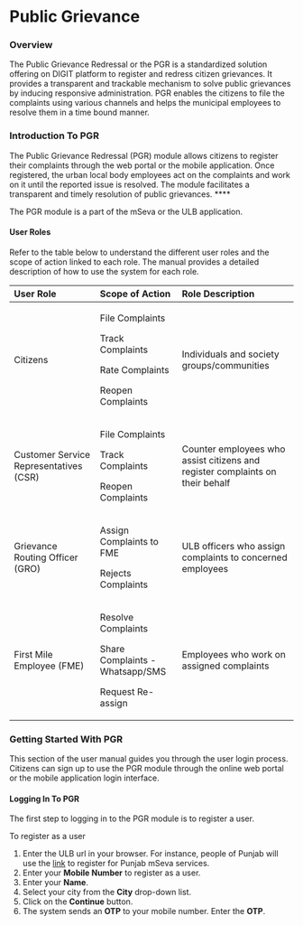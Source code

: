 # Public Grievance

### **Overview**

The Public Grievance Redressal or the PGR  is a standardized solution offering on DIGIT platform to register and redress citizen grievances. It provides a transparent and trackable mechanism to solve public grievances by inducing responsive administration. PGR enables the citizens to file the complaints using various channels and helps the municipal employees to resolve them in a time bound manner.

### **Introduction To PGR**

The Public Grievance Redressal \(PGR\) module allows citizens to register their complaints through the web portal or the mobile application. Once registered, the urban local body employees act on the complaints and work on it until the reported issue is resolved. The module facilitates a transparent and timely resolution of public grievances. **** 

The PGR module is a part of the mSeva or the ULB application. 

#### User Roles

Refer to the table below to understand the different user roles and the scope of action linked to each role. The manual provides a detailed description of how to use the system for each role.

<table>
  <thead>
    <tr>
      <th style="text-align:left">User Role</th>
      <th style="text-align:left">Scope of Action</th>
      <th style="text-align:left">Role Description</th>
    </tr>
  </thead>
  <tbody>
    <tr>
      <td style="text-align:left">Citizens</td>
      <td style="text-align:left">
        <p>File Complaints</p>
        <p>Track Complaints</p>
        <p>Rate Complaints</p>
        <p>Reopen Complaints
          <br />
        </p>
      </td>
      <td style="text-align:left">Individuals and society groups/communities</td>
    </tr>
    <tr>
      <td style="text-align:left">Customer Service Representatives (CSR)</td>
      <td style="text-align:left">
        <p>File Complaints</p>
        <p>Track Complaints</p>
        <p>Reopen Complaints
          <br />
        </p>
      </td>
      <td style="text-align:left">Counter employees who assist citizens and register complaints on their
        behalf</td>
    </tr>
    <tr>
      <td style="text-align:left">Grievance Routing Officer (GRO)</td>
      <td style="text-align:left">
        <p>Assign Complaints to FME</p>
        <p>Rejects Complaints
          <br />
        </p>
      </td>
      <td style="text-align:left">ULB officers who assign complaints to concerned employees</td>
    </tr>
    <tr>
      <td style="text-align:left">First Mile Employee (FME)</td>
      <td style="text-align:left">
        <p>Resolve Complaints</p>
        <p>Share Complaints - Whatsapp/SMS</p>
        <p>Request Re-assign
          <br />
        </p>
      </td>
      <td style="text-align:left">Employees who work on assigned complaints</td>
    </tr>
  </tbody>
</table>

### Getting Started With PGR

This section of the user manual guides you through the user login process. Citizens can sign up to use the PGR module through the online web portal or the mobile application login interface.   


#### Logging In To PGR

The first step to logging in to the PGR module is to register a user.

To register as a user 

1. Enter the ULB url in your browser. For instance, people of Punjab will use the [link](https://mseva.lgpunjab.gov.in/citizen/user/register%20) to register for Punjab mSeva services.
2. Enter your **Mobile Number** to register as a user.
3. Enter your **Name**.
4. Select your city from the **City** drop-down list.
5. Click on the **Continue** button. 
6. The system sends an **OTP** to your mobile number. Enter the **OTP**.



